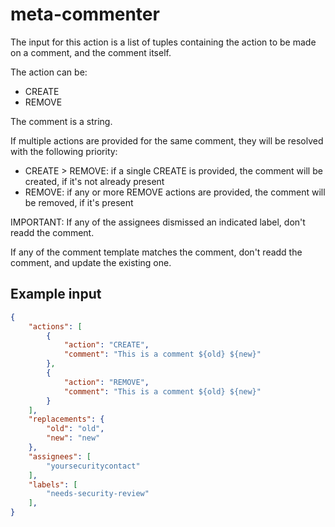 # meta-commenter

The input for this action is a list of tuples containing the action to be made on a comment, and the comment itself.

The action can be:

- CREATE
- REMOVE

The comment is a string.

If multiple actions are provided for the same comment, they will be resolved with the following priority:

- CREATE > REMOVE: if a single CREATE is provided, the comment will be created, if it's not already present
- REMOVE: if any or more REMOVE actions are provided, the comment will be removed, if it's present

IMPORTANT: If any of the assignees dismissed an indicated label, don't readd the comment.

If any of the comment template matches the comment, don't readd the comment, and update the existing one.

## Example input

```json
{
    "actions": [
        {
            "action": "CREATE",
            "comment": "This is a comment ${old} ${new}"
        },
        {
            "action": "REMOVE",
            "comment": "This is a comment ${old} ${new}"
        }
    ],
    "replacements": {
        "old": "old",
        "new": "new"
    },
    "assignees": [
        "yoursecuritycontact"
    ],
    "labels": [
        "needs-security-review"
    ],
}
```